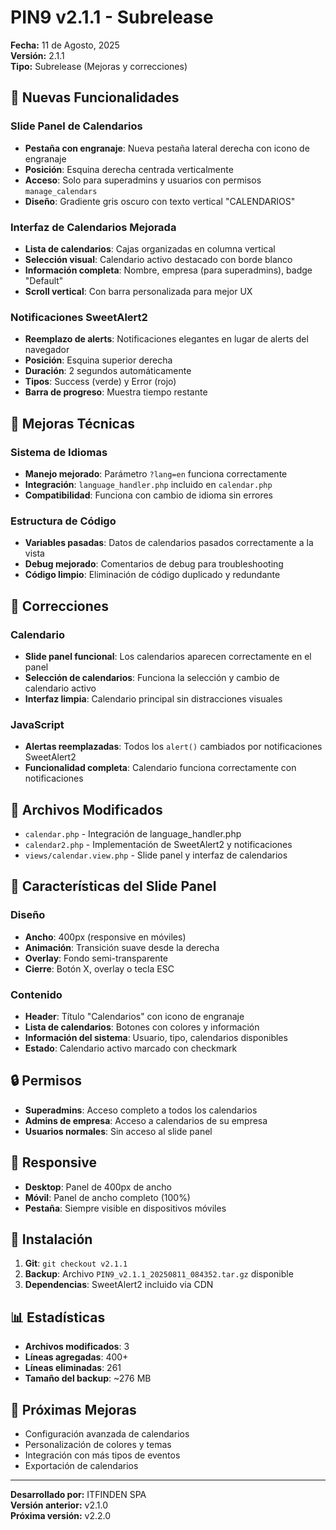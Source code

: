 # PIN9 v2.1.1 - Subrelease

**Fecha:** 11 de Agosto, 2025  
**Versión:** 2.1.1  
**Tipo:** Subrelease (Mejoras y correcciones)

## 🚀 Nuevas Funcionalidades

### Slide Panel de Calendarios
- **Pestaña con engranaje**: Nueva pestaña lateral derecha con icono de engranaje
- **Posición**: Esquina derecha centrada verticalmente
- **Acceso**: Solo para superadmins y usuarios con permisos `manage_calendars`
- **Diseño**: Gradiente gris oscuro con texto vertical "CALENDARIOS"

### Interfaz de Calendarios Mejorada
- **Lista de calendarios**: Cajas organizadas en columna vertical
- **Selección visual**: Calendario activo destacado con borde blanco
- **Información completa**: Nombre, empresa (para superadmins), badge "Default"
- **Scroll vertical**: Con barra personalizada para mejor UX

### Notificaciones SweetAlert2
- **Reemplazo de alerts**: Notificaciones elegantes en lugar de alerts del navegador
- **Posición**: Esquina superior derecha
- **Duración**: 2 segundos automáticamente
- **Tipos**: Success (verde) y Error (rojo)
- **Barra de progreso**: Muestra tiempo restante

## 🔧 Mejoras Técnicas

### Sistema de Idiomas
- **Manejo mejorado**: Parámetro `?lang=en` funciona correctamente
- **Integración**: `language_handler.php` incluido en `calendar.php`
- **Compatibilidad**: Funciona con cambio de idioma sin errores

### Estructura de Código
- **Variables pasadas**: Datos de calendarios pasados correctamente a la vista
- **Debug mejorado**: Comentarios de debug para troubleshooting
- **Código limpio**: Eliminación de código duplicado y redundante

## 🐛 Correcciones

### Calendario
- **Slide panel funcional**: Los calendarios aparecen correctamente en el panel
- **Selección de calendarios**: Funciona la selección y cambio de calendario activo
- **Interfaz limpia**: Calendario principal sin distracciones visuales

### JavaScript
- **Alertas reemplazadas**: Todos los `alert()` cambiados por notificaciones SweetAlert2
- **Funcionalidad completa**: Calendario funciona correctamente con notificaciones

## 📁 Archivos Modificados

- `calendar.php` - Integración de language_handler.php
- `calendar2.php` - Implementación de SweetAlert2 y notificaciones
- `views/calendar.view.php` - Slide panel y interfaz de calendarios

## 🎯 Características del Slide Panel

### Diseño
- **Ancho**: 400px (responsive en móviles)
- **Animación**: Transición suave desde la derecha
- **Overlay**: Fondo semi-transparente
- **Cierre**: Botón X, overlay o tecla ESC

### Contenido
- **Header**: Título "Calendarios" con icono de engranaje
- **Lista de calendarios**: Botones con colores y información
- **Información del sistema**: Usuario, tipo, calendarios disponibles
- **Estado**: Calendario activo marcado con checkmark

## 🔒 Permisos

- **Superadmins**: Acceso completo a todos los calendarios
- **Admins de empresa**: Acceso a calendarios de su empresa
- **Usuarios normales**: Sin acceso al slide panel

## 📱 Responsive

- **Desktop**: Panel de 400px de ancho
- **Móvil**: Panel de ancho completo (100%)
- **Pestaña**: Siempre visible en dispositivos móviles

## 🚀 Instalación

1. **Git**: `git checkout v2.1.1`
2. **Backup**: Archivo `PIN9_v2.1.1_20250811_084352.tar.gz` disponible
3. **Dependencias**: SweetAlert2 incluido via CDN

## 📊 Estadísticas

- **Archivos modificados**: 3
- **Líneas agregadas**: 400+
- **Líneas eliminadas**: 261
- **Tamaño del backup**: ~276 MB

## 🔮 Próximas Mejoras

- Configuración avanzada de calendarios
- Personalización de colores y temas
- Integración con más tipos de eventos
- Exportación de calendarios

---

**Desarrollado por:** ITFINDEN SPA  
**Versión anterior:** v2.1.0  
**Próxima versión:** v2.2.0

